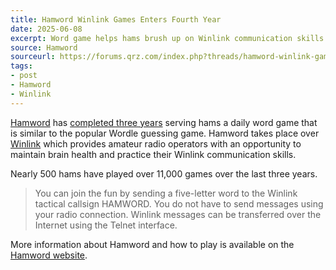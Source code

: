 ```yaml
---
title: Hamword Winlink Games Enters Fourth Year
date: 2025-06-08
excerpt: Word game helps hams brush up on Winlink communication skills.
source: Hamword
sourceurl: https://forums.qrz.com/index.php?threads/hamword-winlink-game-the-third-year.955953/
tags:
- post
- Hamword
- Winlink
---
```

[Hamword](https://hambooks.org/hamword/) has [completed three years](https://forums.qrz.com/index.php?threads/hamword-winlink-game-the-third-year.955953/) serving hams a daily word game that is similar to the popular Wordle guessing game. Hamword takes place over [Winlink](https://winlink.org/) which provides amateur radio operators with an opportunity to maintain brain health and practice their Winlink communication skills.

Nearly 500 hams have played over 11,000 games over the last three years.

> You can join the fun by sending a five-letter word to the Winlink tactical callsign HAMWORD. You do not have to send messages using your radio connection. Winlink messages can be transferred over the Internet using the Telnet interface.

More information about Hamword and how to play is available on the [Hamword website](https://hambooks.org/hamword/).